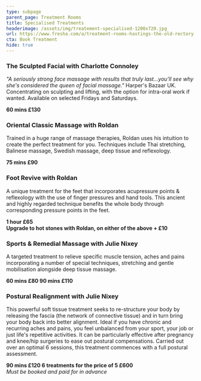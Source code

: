 ```yaml
---
type: subpage
parent_page: Treatment Rooms
title: Specialised Treatments
headerimage: /assets/img/treatement-specialised-1200x720.jpg
url: https://www.fresha.com/a/treatment-rooms-hastings-the-old-rectory-harold-road-uk-cro1x5rw?pId=86052
cta: Book Treatment
hide: true
---
```

### The Sculpted Facial with Charlotte Connoley

*"A seriously strong face massage with results that truly last...you'll see why she's considered the queen of facial massage."* Harper's Bazaar UK. Concentrating on sculpting and lifting, with the option for intra-oral work if wanted. Available on selected Fridays and Saturdays.

**60 mins £130**

### Oriental Classic Massage with Roldan

Trained in a huge range of massage therapies, Roldan uses his intuition to create the perfect treatment for you. Techniques include Thai stretching, Balinese massage, Swedish massage, deep tissue and reflexology.

**75 mins £90**

### Foot Revive with Roldan

A unique treatment for the feet that incorporates acupressure points & reflexology with the use of finger pressures and hand tools. This ancient and highly regarded technique benefits the whole body through corresponding pressure points in the feet.

**1 hour £65**\
**Upgrade to hot stones with Roldan, on either of the above + £10**

### Sports & Remedial Massage with Julie Nixey

A targeted treatment to relieve specific muscle tension, aches and pains incorporating a number of special techniques, stretching and gentle mobilisation alongside deep tissue massage.

**60 mins £80
90 mins £110**

### Postural Realignment with Julie Nixey

This powerful soft tissue treatment seeks to re-structure your body by releasing the fascia (the network of connective tissue) and in turn bring your body back into better alignment. Ideal if you have chronic and recurring aches and pains, you feel unbalanced from your sport, your job or just life's repetitive activities. It can be particularly effective after pregnancy and knee/hip surgeries to ease out postural compensations. Carried out over an optimal 6 sessions, this treatment commences with a full postural assessment.

**90 mins £120
6 treatments for the price of 5 £600**\
*Must be booked and paid for in advance*
